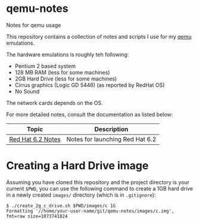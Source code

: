 # qemu-notes

Notes for qemu usage

This repository contains a collection of notes and scripts I use for my [qemu](https://www.qemu.org/) emulations.

The hardware emulations is roughly teh following:

* Pentium 2 based system
* 128 MB RAM (less for some machines)
* 2GB Hard Drive (less for some machines)
* Cirrus graphics (Logic GD 5446) (as reported by RedHat OS)
* No Sound

The network cards depends on the OS.

For more detailed notes, consult the documentation as listed below:

| Topic                                   | Description                     |
|-----------------------------------------|---------------------------------|
| [Red Hat 6.2 Notes](redhat_62_notes.md) | Notes for launching Red Hat 6.2 |

# Creating a Hard Drive image

Assuming you have cloned this repository and the project directory is your current `$PWD`, you can use the following command to create a 1GB hard drive in a newly created `images/` directory (which is in `.gitignore`):

```shell
$ ./create_2g_c_drive.sh $PWD/images/c 1G
Formatting '//home/your-user-name/git/qemu-notes/images/c.img', fmt=raw size=1073741824
```
